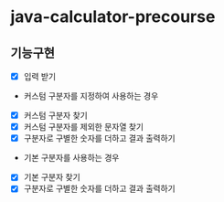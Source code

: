 # java-calculator-precourse
## 기능구현
- [x] 입력 받기
- 커스텀 구분자를 지정하여 사용하는 경우
- [x] 커스텀 구분자 찾기
- [x] 커스텀 구분자를 제외한 문자열 찾기
- [x] 구분자로 구별한 숫자를 더하고 결과 출력하기
- 기본 구분자를 사용하는 경우
- [x] 기본 구분자 찾기
- [x] 구분자로 구별한 숫자를 더하고 결과 출력하기